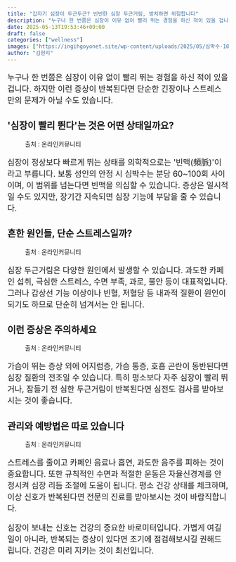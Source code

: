 ```yaml
---
title: "갑자기 심장이 두근두근? 빈번한 심장 두근거림, 방치하면 위험합니다"
description: "누구나 한 번쯤은 심장이 이유 없이 빨리 뛰는 경험을 하신 적이 있을 겁니다. 하지만 이런 증상이 반복된다면 단순한 긴장이나 스트레스만의 문제가 아닐 수도 있습니다."
date: 2025-05-13T19:53:46+09:00
draft: false
categories: ["wellness"]
images: ["https://ingihgoyonet.site/wp-content/uploads/2025/05/심박수-1024x683.jpg", "https://ingihgoyonet.site/wp-content/uploads/2025/05/pexels-mastercowley-897817-1024x683.jpg", "https://ingihgoyonet.site/wp-content/uploads/2025/05/호흡-1-683x1024.jpg", "https://ingihgoyonet.site/wp-content/uploads/2025/05/음주-1024x717.jpg"]
author: "김현지"
---
```


<p style="font-size:18px">누구나 한 번쯤은 심장이 이유 없이 빨리 뛰는 경험을 하신 적이 있을 겁니다. 하지만 이런 증상이 반복된다면 단순한 긴장이나 스트레스만의 문제가 아닐 수도 있습니다.</p> <h2 >'심장이 빨리 뛴다'는 것은 어떤 상태일까요?</h2> <figure ><img src="https://ingihgoyonet.site/wp-content/uploads/2025/05/심박수-1024x683.jpg" alt="" style="aspect-ratio:16/9;object-fit:cover"/><figcaption >출처 : 온라인커뮤니티</figcaption></figure> <p style="font-size:18px">심장이 정상보다 빠르게 뛰는 상태를 의학적으로는 '빈맥(頻脈)'이라고 부릅니다. 보통 성인의 안정 시 심박수는 분당 60~100회 사이이며, 이 범위를 넘는다면 빈맥을 의심할 수 있습니다. 증상은 일시적일 수도 있지만, 장기간 지속되면 심장 기능에 부담을 줄 수 있습니다.</p> <h2 >흔한 원인들, 단순 스트레스일까?</h2> <figure ><img src="https://ingihgoyonet.site/wp-content/uploads/2025/05/pexels-mastercowley-897817-1024x683.jpg" alt="" style="aspect-ratio:16/9;object-fit:cover"/><figcaption >출처 : 온라인커뮤니티</figcaption></figure> <p style="font-size:18px">심장 두근거림은 다양한 원인에서 발생할 수 있습니다. 과도한 카페인 섭취, 극심한 스트레스, 수면 부족, 과로, 불안 등이 대표적입니다. 그러나 갑상선 기능 이상이나 빈혈, 저혈당 등 내과적 질환이 원인이 되기도 하므로 단순히 넘겨서는 안 됩니다.</p> <h2 >이런 증상은 주의하세요</h2> <figure ><img src="https://ingihgoyonet.site/wp-content/uploads/2025/05/호흡-1-683x1024.jpg" alt="" style="aspect-ratio:16/9;object-fit:cover"/><figcaption >출처 : 온라인커뮤니티</figcaption></figure> <p style="font-size:18px">가슴이 뛰는 증상 외에 어지럼증, 가슴 통증, 호흡 곤란이 동반된다면 심장 질환의 전조일 수 있습니다. 특히 평소보다 자주 심장이 빨리 뛰거나, 잠들기 전 심한 두근거림이 반복된다면 심전도 검사를 받아보시는 것이 좋습니다.</p> <h2 >관리와 예방법은 따로 있습니다</h2> <figure ><img src="https://ingihgoyonet.site/wp-content/uploads/2025/05/음주-1024x717.jpg" alt="" style="aspect-ratio:16/9;object-fit:cover"/><figcaption >출처 : 온라인커뮤니티</figcaption></figure> <p style="font-size:18px">스트레스를 줄이고 카페인 음료나 흡연, 과도한 음주를 피하는 것이 중요합니다. 또한 규칙적인 수면과 적절한 운동은 자율신경계를 안정시켜 심장 리듬 조절에 도움이 됩니다. 평소 건강 상태를 체크하며, 이상 신호가 반복된다면 전문의 진료를 받아보시는 것이 바람직합니다.</p> <p style="font-size:18px">심장이 보내는 신호는 건강의 중요한 바로미터입니다. 가볍게 여길 일이 아니라, 반복되는 증상이 있다면 조기에 점검해보시길 권해드립니다. 건강은 미리 지키는 것이 최선입니다.</p>